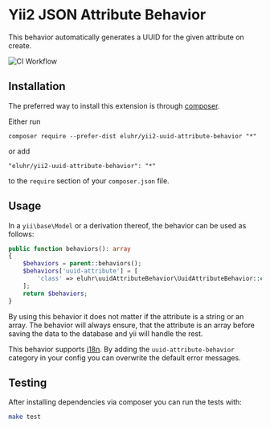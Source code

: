 Yii2 JSON Attribute Behavior
============================
This behavior automatically generates a UUID for the given attribute on create.

![CI Workflow](https://github.com/eluhr/yii2-uuid-attribute-behavior/actions/workflows/ci.yml/badge.svg)

Installation
------------

The preferred way to install this extension is through [composer](https://getcomposer.org/download/).

Either run

```
composer require --prefer-dist eluhr/yii2-uuid-attribute-behavior "*"
```

or add

```
"eluhr/yii2-uuid-attribute-behavior": "*"
```

to the `require` section of your `composer.json` file.

Usage
-----

In a `yii\base\Model` or a derivation thereof, the behavior can be used as follows:

```php
public function behaviors(): array
{
    $behaviors = parent::behaviors();
    $behaviors['uuid-attribute'] = [
        'class' => eluhr\uuidAttributeBehavior\UuidAttributeBehavior::class
    ];
    return $behaviors;
}
```

By using this behavior it does not matter if the attribute is a string or an array. 
The behavior will always ensure, that the attribute is an array before saving the data to the database and yii will handle the rest.

This behavior supports [i18n](https://www.yiiframework.com/doc/guide/2.0/en/tutorial-i18n). By adding the `uuid-attribute-behavior` category in your config you can overwrite the default error messages.

Testing
-------

After installing dependencies via composer you can run the tests with:

```bash
make test
```

